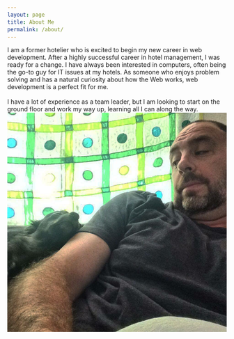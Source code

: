 ```yaml
---
layout: page
title: About Me
permalink: /about/
---
```

<div class="row">
	<div class="col-xs-6 col-sm-6 col-md-6">
		I am a former hotelier who is excited to begin my new career in web development. After a highly successful career in hotel management, I was ready for a change. I have always been interested in computers, often being the go-to guy for IT issues at my hotels. As someone who enjoys problem solving and has a natural curiosity about how the Web works, web development is a perfect fit for me.
<br>
<br>
		I have a lot of experience as a team leader, but I am looking to start on the ground floor and work my way up, learning all I can along the way.
	</div>
	<div class="col-xs-4 col-sm-4 col-md-4"></div>
		<img src="/images/Zooey.jpg" id="about-me-pic">

</div>

